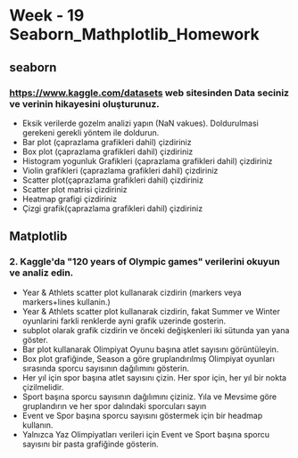 # Week - 19 Seaborn_Mathplotlib_Homework

## seaborn
### https://www.kaggle.com/datasets web sitesinden Data seciniz ve verinin hikayesini oluşturunuz. 
* Eksik verilerde gozelm analizi yapın (NaN vakues). Doldurulmasi gerekeni gerekli yöntem ile doldurun.
* Bar plot (çaprazlama grafikleri dahil) çizdiriniz
* Box plot (çaprazlama grafikleri dahil) çizdiriniz
* Histogram yogunluk Grafikleri (çaprazlama grafikleri dahil) çizdiriniz
* Violin grafikleri (çaprazlama grafikleri dahil) çizdiriniz
* Scatter plot(çaprazlama grafikleri dahil) çizdiriniz
* Scatter plot matrisi çizdiriniz
* Heatmap grafigi çizdiriniz
* Çizgi grafik(çaprazlama grafikleri dahil) çizdiriniz


## Matplotlib

### 2. Kaggle'da "120 years of Olympic games" verilerini okuyun ve analiz edin.

* Year & Athlets scatter plot kullanarak cizdirin (markers veya markers+lines kullanin.)
* Year & Athlets scatter plot kullanarak cizdirin, fakat  Summer ve Winter oyunlarini farkli renklerde ayni grafik uzerinde gosterin. 
* subplot olarak grafik cizdirin ve önceki değişkenleri iki sütunda yan yana göster.
* Bar plot kullanarak Olimpiyat Oyunu başına atlet sayısını görüntüleyin.
* Box plot grafiğinde, Season a göre gruplandırılmış Olimpiyat oyunları sırasında sporcu sayısının dağılımını gösterin.
* Her yıl için spor başına atlet sayısını çizin. Her spor için, her yıl bir nokta çizilmelidir.
* Sport başına sporcu sayısının dağılımını çiziniz. Yıla ve Mevsime göre gruplandırın ve her spor dalındaki sporcuları sayın
* Event ve Spor başına sporcu sayısını göstermek için bir headmap kullanın.
* Yalnızca Yaz Olimpiyatları verileri için Event ve Sport başına sporcu sayısını bir pasta grafiğinde gösterin.
